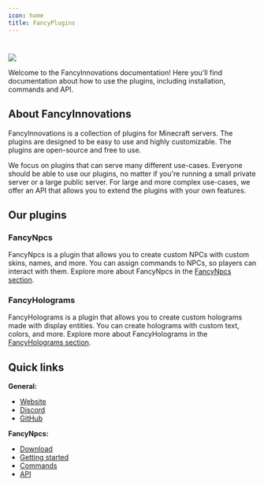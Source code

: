 ```yaml
---
icon: home
title: FancyPlugins
---
```

#

![](static/logos-and-banners/fancyinnovations-banner.png)

Welcome to the FancyInnovations documentation! Here you'll find documentation about how to use the plugins, including installation, commands and API.

## About FancyInnovations

FancyInnovations is a collection of plugins for Minecraft servers. The plugins are designed to be easy to use and highly customizable. The plugins are open-source and free to use.

We focus on plugins that can serve many different use-cases. Everyone should be able to use our plugins, no matter if you're running a small private server or a large public server. For large and more complex use-cases, we offer an API that allows you to extend the plugins with your own features.

## Our plugins

### FancyNpcs

FancyNpcs is a plugin that allows you to create custom NPCs with custom skins, names, and more. You can assign commands to NPCs, so players can interact with them. Explore more about FancyNpcs in the [FancyNpcs section](fancynpcs/getting-started.md).

### FancyHolograms

FancyHolograms is a plugin that allows you to create custom holograms made with display entities. You can create holograms with custom text, colors, and more. Explore more about FancyHolograms in the [FancyHolograms section](fancyholograms/getting-started.md).

## Quick links

**General:**
- [Website](https://fancyinnovations.com)
- [Discord](https://discord.gg/ZUgYCEJUEx)
- [GitHub](https://github.com/fancyinnovations)

**FancyNpcs:**
- [Download](https://modrinth.com/user/oliver)
- [Getting started](fancynpcs/getting-started.md)
- [Commands](fancynpcs/commands/npc.md)
- [API](fancynpcs/api/getting-started.md)
